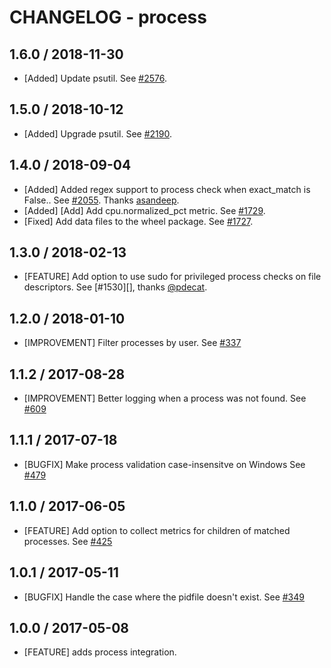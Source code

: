 # CHANGELOG - process

## 1.6.0 / 2018-11-30

* [Added] Update psutil. See [#2576](https://github.com/DataDog/integrations-core/pull/2576).

## 1.5.0 / 2018-10-12

* [Added] Upgrade psutil. See [#2190](https://github.com/DataDog/integrations-core/pull/2190).

## 1.4.0 / 2018-09-04

* [Added] Added regex support to process check when exact_match is False.. See [#2055](https://github.com/DataDog/integrations-core/pull/2055). Thanks [asandeep](https://github.com/asandeep).
* [Added] [Add] Add cpu.normalized_pct metric. See [#1729](https://github.com/DataDog/integrations-core/pull/1729).
* [Fixed] Add data files to the wheel package. See [#1727](https://github.com/DataDog/integrations-core/pull/1727).

## 1.3.0 / 2018-02-13

* [FEATURE] Add option to use sudo for privileged process checks on file descriptors. See [#1530][], thanks [@pdecat][].

## 1.2.0 / 2018-01-10

* [IMPROVEMENT] Filter processes by user. See [#337][]

## 1.1.2 / 2017-08-28

* [IMPROVEMENT] Better logging when a process was not found. See [#609][]

## 1.1.1 / 2017-07-18

* [BUGFIX] Make process validation case-insensitve on Windows See [#479][]

## 1.1.0 / 2017-06-05

* [FEATURE] Add option to collect metrics for children of matched processes. See [#425][]

## 1.0.1 / 2017-05-11

* [BUGFIX] Handle the case where the pidfile doesn't exist. See [#349][]

## 1.0.0 / 2017-05-08

* [FEATURE] adds process integration.

<!--- The following link definition list is generated by PimpMyChangelog --->
[#349]: https://github.com/DataDog/integrations-core/issues/349
[#425]: https://github.com/DataDog/integrations-core/issues/425
[#715]: https://github.com/DataDog/integrations-core/pull/1530
[#609]: https://github.com/DataDog/integrations-core/pull/609
[#479]: https://github.com/DataDog/integrations-core/pull/479
[#337]: https://github.com/DataDog/integrations-core/pull/337
[@pdecat]: https://github.com/pdecat
